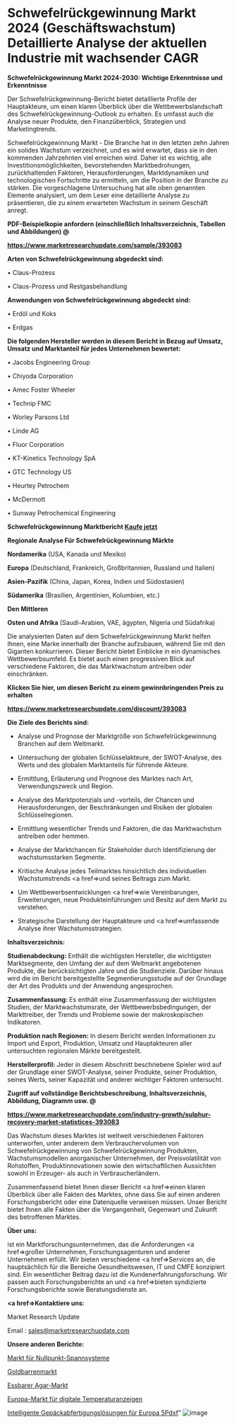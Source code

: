 # Schwefelrückgewinnung Markt 2024 (Geschäftswachstum) Detaillierte Analyse der aktuellen Industrie mit wachsender CAGR

<strong>Schwefelrückgewinnung Markt 2024-2030: Wichtige Erkenntnisse und Erkenntnisse</strong>

Der Schwefelrückgewinnung-Bericht bietet detaillierte Profile der Hauptakteure, um einen klaren Überblick über die Wettbewerbslandschaft des Schwefelrückgewinnung-Outlook zu erhalten. Es umfasst auch die Analyse neuer Produkte, den Finanzüberblick, Strategien und Marketingtrends.

Schwefelrückgewinnung Markt - Die Branche hat in den letzten zehn Jahren ein solides Wachstum verzeichnet, und es wird erwartet, dass sie in den kommenden Jahrzehnten viel erreichen wird. Daher ist es wichtig, alle Investitionsmöglichkeiten, bevorstehenden Marktbedrohungen, zurückhaltenden Faktoren, Herausforderungen, Marktdynamiken und technologischen Fortschritte zu ermitteln, um die Position in der Branche zu stärken. Die vorgeschlagene Untersuchung hat alle oben genannten Elemente analysiert, um dem Leser eine detaillierte Analyse zu präsentieren, die zu einem erwarteten Wachstum in seinem Geschäft anregt.



<strong><b>PDF-Beispielkopie anfordern (einschließlich Inhaltsverzeichnis, Tabellen und Abbildungen) @ </b></strong>

<strong><a href=https://www.marketresearchupdate.com/sample/393083>

<strong>https://www.marketresearchupdate.com/sample/393083</u></a></strong></strong>



<strong>Arten von Schwefelrückgewinnung abgedeckt sind:</strong>

• Claus-Prozess

• Claus-Prozess und Restgasbehandlung



<strong>Anwendungen von Schwefelrückgewinnung abgedeckt sind:</strong>

• Erdöl und Koks

• Erdgas



<strong>Die folgenden Hersteller werden in diesem Bericht in Bezug auf Umsatz, Umsatz und Marktanteil für jedes Unternehmen bewertet:</strong>

• Jacobs Engineering Group

• Chiyoda Corporation

• Amec Foster Wheeler

• Technip FMC

• Worley Parsons Ltd

• Linde AG

• Fluor Corporation

• KT-Kinetics Technology SpA

• GTC Technology US

• Heurtey Petrochem

• McDermott

• Sunway Petrochemical Engineering



<strong>Schwefelrückgewinnung Marktbericht <a href=https://www.marketresearchupdate.com/buynow/393083>Kaufe jetzt</a></strong>



<strong>Regionale Analyse Für Schwefelrückgewinnung Märkte</strong>



<strong>Nordamerika</strong> (USA, Kanada und Mexiko)



<strong>Europa</strong> (Deutschland, Frankreich, Großbritannien, Russland und Italien)



<strong>Asien-Pazifik</strong> (China, Japan, Korea, Indien und Südostasien)



<strong>Südamerika</strong> (Brasilien, Argentinien, Kolumbien, etc.)



<strong>Den Mittleren</strong> 

<strong>Osten und Afrika</strong> (Saudi-Arabien, VAE, ägypten, Nigeria und Südafrika)

Die analysierten Daten auf dem Schwefelrückgewinnung Markt helfen Ihnen, eine Marke innerhalb der Branche aufzubauen, während Sie mit den Giganten konkurrieren. Dieser Bericht bietet Einblicke in ein dynamisches Wettbewerbsumfeld. Es bietet auch einen progressiven Blick auf verschiedene Faktoren, die das Marktwachstum antreiben oder einschränken.



<strong>Klicken Sie hier, um diesen Bericht zu einem gewinnbringenden Preis zu erhalten
</strong>

<strong><a href=https://www.marketresearchupdate.com/discount/393083>https://www.marketresearchupdate.com/discount/393083</b></u></strong></a>



<strong>Die Ziele des Berichts sind:</strong>

- Analyse und Prognose der Marktgröße von Schwefelrückgewinnung Branchen auf dem Weltmarkt.

- Untersuchung der globalen Schlüsselakteure, der SWOT-Analyse, des Werts und des globalen Marktanteils für führende Akteure.

- Ermittlung, Erläuterung und Prognose des Marktes nach Art, Verwendungszweck und Region.

- Analyse des Marktpotenzials und -vorteils, der Chancen und Herausforderungen, der Beschränkungen und Risiken der globalen Schlüsselregionen.

- Ermittlung wesentlicher Trends und Faktoren, die das Marktwachstum antreiben oder hemmen.

- Analyse der Marktchancen für Stakeholder durch Identifizierung der wachstumsstarken Segmente.

- Kritische Analyse jedes Teilmarktes hinsichtlich des individuellen Wachstumstrends <a href=>und</a> seines Beitrags zum Markt.

- Um Wettbewerbsentwicklungen <a href=>wie</a> Vereinbarungen, Erweiterungen, neue Produkteinführungen und Besitz auf dem Markt zu verstehen.

- Strategische Darstellung der Hauptakteure und <a href=>umfas</a>sende Analyse ihrer Wachstumsstrategien.



<strong>Inhaltsverzeichnis:</strong>



<strong>Studienabdeckung:</strong> Enthält die wichtigsten Hersteller, die wichtigsten Marktsegmente, den Umfang der auf dem Weltmarkt angebotenen Produkte, die berücksichtigten Jahre und die Studienziele. Darüber hinaus wird die im Bericht bereitgestellte Segmentierungsstudie auf der Grundlage der Art des Produkts und der Anwendung angesprochen.



<strong>Zusammenfassung:</strong> Es enthält eine Zusammenfassung der wichtigsten Studien, der Marktwachstumsrate, der Wettbewerbsbedingungen, der Markttreiber, der Trends und Probleme sowie der makroskopischen Indikatoren.



<strong>Produktion nach Regionen:</strong> In diesem Bericht werden Informationen zu Import und Export, Produktion, Umsatz und Hauptakteuren aller untersuchten regionalen Märkte bereitgestellt.



<strong>Herstellerprofil:</strong> Jeder in diesem Abschnitt beschriebene Spieler wird auf der Grundlage einer SWOT-Analyse, seiner Produkte, seiner Produktion, seines Werts, seiner Kapazität und anderer wichtiger Faktoren untersucht.



<strong><b>Zugriff auf vollständige Berichtsbeschreibung, Inhaltsverzeichnis, Abbildung, Diagramm usw. @ </b></strong>

<strong><a href=https://www.marketresearchupdate.com/industry-growth/sulphur-recovery-market-statistices-393083>https://www.marketresearchupdate.com/industry-growth/sulphur-recovery-market-statistices-393083</a></strong>

Das Wachstum dieses Marktes ist weltweit verschiedenen Faktoren unterworfen, unter anderem dem Verbrauchervolumen von Schwefelrückgewinnung von Schwefelrückgewinnung Produkten, Wachstumsmodellen anorganischer Unternehmen, der Preisvolatilität von Rohstoffen, Produktinnovationen sowie den wirtschaftlichen Aussichten sowohl in Erzeuger- als auch in Verbraucherländern.

Zusammenfassend bietet Ihnen dieser Bericht <a href=>einen</a> klaren Überblick über alle Fakten des Marktes, ohne dass Sie auf einen anderen Forschungsbericht oder eine Datenquelle verweisen müssen. Unser Bericht bietet Ihnen alle Fakten über die Vergangenheit, Gegenwart und Zukunft des betroffenen Marktes.



<strong>Über uns:</strong>

 ist ein Marktforschungsunternehmen, das die Anforderungen <a href=>großer</a> Unternehmen, Forschungsagenturen und anderer Unternehmen erfüllt. Wir bieten verschiedene <a href=>Services</a> an, die hauptsächlich für die Bereiche Gesundheitswesen, IT und CMFE konzipiert sind. Ein wesentlicher Beitrag dazu ist die Kundenerfahrungsforschung. Wir passen auch Forschungsberichte an und <a href=>bieten</a> syndizierte Forschungsberichte sowie Beratungsdienste an.



<strong><a href=>Kontaktiere uns:</a></strong>

Market Research Update

Email : sales@marketresearchupdate.com



<strong>Unsere anderen Berichte:</strong>

<a href=https://www.linkedin.com/pulse/zero-point-clamping-system-market-witness-huge>Markt für Nullpunkt-Spannsysteme</a>

<a href=https://www.linkedin.com/pulse/gold-bullion-market-2023-analysis-growth-drivers>Goldbarrenmarkt</a>

<a href=https://www.linkedin.com/pulse/edible-agar-market-size-trends-consumption>Essbarer Agar-Markt</a>

<a href=https://www.linkedin.com/pulse/europe-digital-temperature-indicators-market>Europa-Markt für digitale Temperaturanzeigen</a>

<a href=https://www.linkedin.com/pulse/europe-smart-baggage-handling-solutions-5pdxf/>Intelligente Gepäckabfertigungslösungen für Europa 5Pdxf</a>"
![image](https://github.com/Gayatrikarjule/Market-Analysis-360/assets/97346546/1d4cb016-41fb-4a66-9064-59fce8f07d38)
